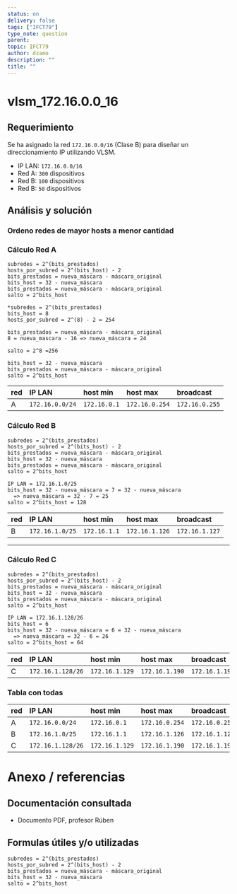 ```yaml
---
status: on
delivery: false
tags: ["IFCT79"]
type_note: question
parent:
topic: IFCT79
author: dzamo
description: ""
title: ""
---
```


# vlsm_172.16.0.0_16

## Requerimiento

Se ha asignado la red `172.16.0.0/16` (Clase B) para diseñar un direccionamiento IP utilizando VLSM.

- IP LAN: `172.16.0.0/16`
- Red A: `300` dispositivos
- Red B: `100` dispositivos
- Red B: `50` dispositivos

## Análisis y solución

### Ordeno redes de mayor hosts a menor cantidad

### Cálculo Red A

```
subredes = 2^(bits_prestados)
hosts_por_subred = 2^(bits_host) - 2
bits_prestados = nueva_máscara - máscara_original
bits_host = 32 - nueva_máscara
bits_prestados = nueva_máscara - máscara_original
salto = 2^bits_host
```

```
*subredes = 2^(bits_prestados)
bits_host = 8
hosts_por_subred = 2^(8) - 2 = 254

bits_prestados = nueva_máscara - máscara_original
8 = nueva_mascara - 16 => nueva_máscara = 24

salto = 2^8 =256

bits_host = 32 - nueva_máscara
bits_prestados = nueva_máscara - máscara_original
salto = 2^bits_host
```


|red|IP LAN          | host min      | host max|                broadcast|
|:--|                  :--|           :--|      :--| :--|
|A|`172.16.0.0/24`| `172.16.0.1` | `172.16.0.254`| `172.16.0.255`|

### Cálculo Red B

```
subredes = 2^(bits_prestados)
hosts_por_subred = 2^(bits_host) - 2
bits_prestados = nueva_máscara - máscara_original
bits_host = 32 - nueva_máscara
bits_prestados = nueva_máscara - máscara_original
salto = 2^bits_host
```

```
IP LAN = 172.16.1.0/25
bits_host = 32 - nueva_máscara = 7 = 32 - nueva_máscara 
  => nueva_máscara = 32 - 7 = 25
salto = 2^bits_host = 128
```

|red|IP LAN          | host min      | host max|                broadcast|
|:--|                  :--|           :--|      :--| :--|
|B|`172.16.1.0/25`| `172.16.1.1` | `172.16.1.126`| `172.16.1.127`|

---

### Cálculo Red C

```
subredes = 2^(bits_prestados)
hosts_por_subred = 2^(bits_host) - 2
bits_prestados = nueva_máscara - máscara_original
bits_host = 32 - nueva_máscara
bits_prestados = nueva_máscara - máscara_original
salto = 2^bits_host
```

```
IP LAN = 172.16.1.128/26
bits_host = 6
bits_host = 32 - nueva_máscara = 6 = 32 - nueva_máscara 
  => nueva_máscara = 32 - 6 = 26
salto = 2^bits_host = 64
```

|red|IP LAN          | host min      | host max|                broadcast|
|:--|                  :--|           :--|      :--| :--|
|C|`172.16.1.128/26`| `172.16.1.129` | `172.16.1.190`| `172.16.1.191`|

### Tabla con todas

|red|IP LAN          | host min      | host max|                broadcast|
|:--|                  :--|           :--|      :--| :--|
|A|`172.16.0.0/24`| `172.16.0.1` | `172.16.0.254`| `172.16.0.255`|
|B|`172.16.1.0/25`| `172.16.1.1` | `172.16.1.126`| `172.16.1.127`|
|C|`172.16.1.128/26`| `172.16.1.129` | `172.16.1.190`| `172.16.1.191`|

# Anexo / referencias

## Documentación consultada

- Documento PDF, profesor Rúben

## Formulas útiles y/o utilizadas

```
subredes = 2^(bits_prestados)
hosts_por_subred = 2^(bits_host) - 2
bits_prestados = nueva_máscara - máscara_original
bits_host = 32 - nueva_máscara
salto = 2^bits_host
```






